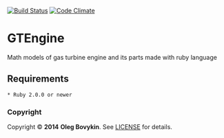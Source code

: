 [![Build Status](https://travis-ci.org/arrowcircle/engine.png?branch=master)](https://travis-ci.org/arrowcircle/engine)
[![Code Climate](https://codeclimate.com/github/arrowcircle/engine.png)](https://codeclimate.com/github/arrowcircle/engine)

# GTEngine

Math models of gas turbine engine and its parts made with ruby language

## Requirements

	* Ruby 2.0.0 or newer

### Copyright

Copyright © __2014__ __Oleg Bovykin__. See [LICENSE]() for details.
